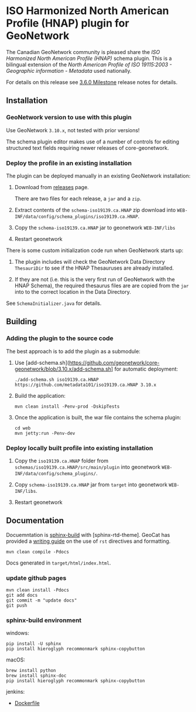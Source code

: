 # ISO Harmonized North American Profile (HNAP) plugin for GeoNetwork

The Canadian GeoNetwork community is pleased share the *ISO Harmonized North American Profile (HNAP)* schema plugin. This is a bilingual extension of the *North American Profile of ISO 19115:2003 - Geographic information - Metadata* used nationally.

For details on this release see [3.6.0 Milestone](https://github.com/metadata101/iso19139.ca.HNAP/milestone/3?closed=1) release notes for details.

## Installation

### GeoNetwork version to use with this plugin

Use GeoNetwork `3.10.x`, not tested with prior versions!

The schema plugin editor makes use of a number of controls for editing structured text fields requiring newer releases of core-geonetwork.

### Deploy the profile in an existing installation

The plugin can be deployed manually in an existing GeoNetwork installation:

1. Download from [releases](https://github.com/metadata101/iso19139.ca.HNAP/releases) page.
   
   There are two files for each release, a `jar` and a `zip`.

2. Extract contents of the `schema-iso19139.ca.HNAP` zip download into `WEB-INF/data/config/schema_plugins/iso19139.ca.HNAP`.

3. Copy the `schema-iso19139.ca.HNAP` jar to geonetwork `WEB-INF/libs`

4. Restart geonetwork

There is some custom initialization code run when GeoNetwork starts up:

1. The plugin includes will check the GeoNetwork Data Directory `ThesauriDir` to see if the HNAP Thesauruses are already installed.

2. If they are not (i.e. this is the very first run of GeoNetwork with the HNAP Schema), the required thesaurus files are are copied from the `jar` into to the correct location in the Data Directory.

  See `SchemaInitializer.java` for details.

## Building

### Adding the plugin to the source code

The best approach is to add the plugin as a submodule:

1. Use [add-schema.sh](https://github.com/geonetwork/core-geonetwork/blob/3.10.x/add-schema.sh] for automatic deployment:

   ```
   ./add-schema.sh iso19139.ca.HNAP https://github.com/metadata101/iso19139.ca.HNAP 3.10.x
   ```

2. Build the application:
   
   ```
   mvn clean install -Penv-prod -DskipTests
   ```
   
3. Once the application is built, the war file contains the schema plugin:

   ```
   cd web
   mvn jetty:run -Penv-dev
   ```

### Deploy locally built profile into existing installation

1. Copy the `iso19139.ca.HNAP` folder from `schemas/iso19139.ca.HNAP/src/main/plugin` into geonetwork `WEB-INF/data/config/schema_plugins/`.

2. Copy `schema-iso19139.ca.HNAP` jar from `target` into geonetwork `WEB-INF/libs`.

3. Restart geonetwork

## Documentation

Docuemntation is [sphinx-build](https://www.sphinx-doc.org/) with [sphinx-rtd-theme]. GeoCat has provided a [writing guide](https://geocat.github.io/geocat-themes/) on the use of ``rst`` directives and formatting.

```
mvn clean compile -Pdocs
```

Docs generated in `target/html/index.html`.

### update github pages

```
mvn clean install -Pdocs
git add docs
git commit -m "update docs"
git push
```

### sphinx-build environment

windows:
```
pip install -U sphinx
pip install hieroglyph recommonmark sphinx-copybutton
```

macOS:
```
brew install python
brew install sphinx-doc
pip install hieroglyph recommonmark sphinx-copybutton
```

jenkins:

* [Dockerfile](https://github.com/GeoCat/jenkins-docker-agent-docs/blob/master/Dockerfile)

